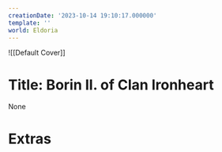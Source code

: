 ```yaml
---
creationDate: '2023-10-14 19:10:17.000000'
template: ''
world: Eldoria
---
```

![[Default Cover]]

# Title: Borin II. of Clan Ironheart

None

# Extras

